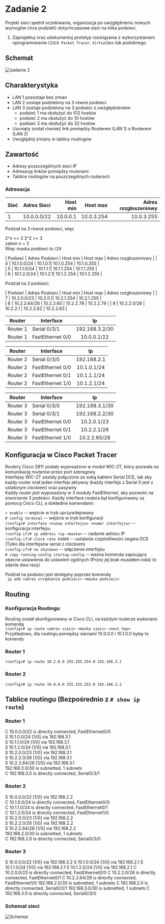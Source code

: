 # Zadanie 2

Projekt sieci spełnił oczekiwania, organizacja po uwzględnieniu nowych wymogów chce podzielić dotychczasowe sieci na kilka podsieci.

1. Zaprojektuj oraz udokumentuj prototyp rozwiązania z wykorzystaniem oprogramowania ``CISCO Packet Tracer``, ``VirtualBox`` lub podobnego. 

## Schemat

![zadanie 2](stage-02.svg)

## Charakterystyka
  * LAN 1 pozostaje bez zmian
  * LAN 2 zostaje podzielony na 3 równe podsieci
  * LAN 3 zostaje podzielony na 3 podsieci z uwzględnieniem
    * podsieć 1 ma obsłużyć do 512 hostów
    * podsieć 2 ma obsłużyć do 10 hostów
    * podsieć 3 ma obsłużyć do 32 hostów
  * Usunięty został również link pomiędzy Routerem (LAN 1) a Routerem (LAN 2)
  * Uwzględnij zmiany w tablicy routingów

## Zawartość

 * Adresy poszczególnych sieci IP
 * Adresację linków pomiędzy routerami
 * Tablice routingów na poszczególnych routerach
 
 
 

### Adresacja

| Sieć  | Adres Sieci | Host min     | Host max      | Adres rozgłoszeniowy |
| -------------     |:-------------: | -----:       | -----:        | -----:    |
| 1         | 10.0.0.0/22 | 10.0.0.1 | 10.0.3.254 | 10.0.3.255  |  

Podział na 3 równe podsieci, więc  

2^n >= 3 2^2 >= 3  
zatem n = 2  
Więc maska podsieci to /24  

| Podsieć  | Adres Podsieci | Host min     | Host max      | Adres rozgłoszeniowy |
| 4         | 10.1.0.0/24 | 10.1.0.1| 10.1.0.254 | 10.1.0.255 |  
| 5         | 10.1.1.0/24 | 10.1.1.1| 10.1.1.254 | 10.1.1.255 |  
| 6         | 10.1.2.0/24 | 10.1.2.1| 10.1.2.254 | 10.1.2.255 |  

Podział na 3 podsieci:  

| Podsieć  | Adres Podsieci | Host min     | Host max      | Adres rozgłoszeniowy |
| 7        | 10.2.0.0/23 | 10.2.0.1| 10.2.1.254 | 10.2.1.255 |  
| 8        | 10.2.2.64/28 | 	10.2.2.65 | 10.2.2.78 | 10.2.2.79 |
| 9        | 10.2.2.0/26 | 10.2.2.1  | 10.2.2.62 | 10.2.2.63 |


| Router | Interface | Ip | 
| ------------- | -------------  |:-------------:|
| Router 1 | Serial 0/3/1  |   192.168.3.2/30 | 
| Router 1 | FastEthernet 0/0  |  10.0.0.1/22 | 

| Router | Interface | Ip | 
| ------------- | -------------  |:-------------:|
|  Router 2 |  Serial 0/3/0  |  192.168.2.1 | 
|  Router 2 | FastEthernet 0/0  |  10.1.0.1/24 | 
|  Router 2 | FastEthernet 0/1  |  10.1.1.1/24 | 
|  Router 2 | FastEthernet 1/0  |  10.1.2.1/24 | 


| Router | Interface | Ip | 
| ------------- | -------------  |:-------------:|
|  Router 3 | Serial 0/3/0 |  192.168.3.1/30 | 
|  Router 3 | Serial 0/3/1  |  192.168.2.2/30 | 
|  Router 3 | FastEthernet 0/0  |  10.2.0.1/23 | 
|  Router 3 | FastEthernet 0/1  |  10.2.2.1/26 | 
|  Router 3 | FastEthernet 1/0  |  10.2.2.65/28 | 

## Konfiguracja w Cisco Packet Tracer

Routery Cisco 2811 zostały wyposażone w moduł WIC-2T, który pozwala na komunikację routerów przez port szeregowy  
Interfejsy WIC-2T zostały połączone ze sobą kablem Serial DCE, tak aby każdy router miał jeden interfejs aktywny (każdy interfejs z Serial 0 jest z ustalonym clockiem) oraz pasywny  
Każdy router jest wyposażony w 3 moduły FastEthernet, aby pozwolić na stworzenie 3 podsieci.
Każdy interface routera był konfigurowany za pomocą Cisco CLI, a dokładnie komendami:  

```> enable``` -- wejście w tryb uprzywilejowany  
```# config terminal``` -- wejście w tryb konfiguracji  
```(config)# interface <nazwa interfejsu> <numer interfejsu>``` -- konfiguracja interfejsu  
```(config-if)# ip address <ip <maska>``` -- nadanie adresu IP  
```(config-if)# clock rate 64000``` -- ustalenie częstotliwości zegara DCE (Tylko dla interfejsów serial z clockiem)  
```(config-if)# no shutdown``` -- włączenie interfejsu  
```# copy running-config startup-config``` -- ważna komenda zapisująca obecne ustawienia do ustawień ogólnych (Przez jej brak musiałem robić to zdanie dwa razy)

Podział na podsieci jest dostępny poprzez komendę  
``` ip add <adres urządzenia podsieci> <maska podsieci>```

## Routing

### Konfiguracja Routingu

Routing został skonfigurowany w Cisco CLI, na każdym routerze wykonano komendę  
```(config)# ip route <adres sieci> <maska sieci> <next hop>```  
Przykładowo, dla routingu pomiędzy sieciami 10.0.0.0 i 10.1.0.0 byłay to komendy  

### Router 1 
```(config)# ip route 10.2.0.0 255.255.254.0 192.168.3.1```    
### Router 2
```(config)# ip route 10.0.0.0 255.255.252.0 192.168.3.2```  

## Tablice routingu (Bezpośrednio z ```# show ip route```)  


### Router 1


C       10.0.0.0/22 is directly connected, FastEthernet0/0  
S       10.1.0.0/24 [1/0] via 192.168.3.1  
S       10.1.1.0/24 [1/0] via 192.168.3.1  
S       10.1.2.0/24 [1/0] via 192.168.3.1  
S       10.2.0.0/23 [1/0] via 192.168.3.1  
S       10.2.2.0/26 [1/0] via 192.168.3.1  
S       10.2.2.64/28 [1/0] via 192.168.3.1  
     192.168.3.0/30 is subnetted, 1 subnets  
C       192.168.3.0 is directly connected, Serial0/3/1  

### Router 2


S       10.0.0.0/22 [1/0] via 192.168.2.2  
C       10.1.0.0/24 is directly connected, FastEthernet0/0  
C       10.1.1.0/24 is directly connected, FastEthernet0/1  
C       10.1.2.0/24 is directly connected, FastEthernet1/0  
S       10.2.0.0/23 [1/0] via 192.168.2.2  
S       10.2.2.0/26 [1/0] via 192.168.2.2  
S       10.2.2.64/28 [1/0] via 192.168.2.2  
     192.168.2.0/30 is subnetted, 1 subnets  
C       192.168.2.0 is directly connected, Serial0/3/0  


### Router 3


S       10.0.0.0/22 [1/0] via 192.168.3.2
S       10.1.0.0/24 [1/0] via 192.168.2.1
S       10.1.1.0/24 [1/0] via 192.168.2.1
S       10.1.2.0/24 [1/0] via 192.168.2.1
C       10.2.0.0/23 is directly connected, FastEthernet0/0
C       10.2.2.0/26 is directly connected, FastEthernet0/1
C       10.2.2.64/28 is directly connected, FastEthernet1/0
     192.168.2.0/30 is subnetted, 1 subnets
C       192.168.2.0 is directly connected, Serial0/3/1
     192.168.3.0/30 is subnetted, 1 subnets
C       192.168.3.0 is directly connected, Serial0/3/0 

### Schemat sieci


![Schemat](Zad2.png)

